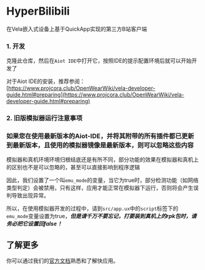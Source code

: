 # HyperBilibili
在Vela嵌入式设备上基于QuickApp实现的第三方B站客户端

### 1. 开发

克隆此仓库，然后在`Aiot IDE`中打开它，按照IDE的提示配置环境后就可以开始开发了

对于Aiot IDE的安装，推荐参阅：[https://www.projcora.club/OpenWearWiki/vela-developer-guide.html#preparing](https://www.projcora.club/OpenWearWiki/vela-developer-guide.html#preparing)

### 2. 旧版模拟器运行注意事项
### 如果您在使用最新版本的Aiot-IDE，并将其附带的所有插件都已更新到最新版本，且使用的模拟器镜像是最新版本，则可以忽略这些内容

模拟器和真机环境环境归根结底还是有所不同，部分功能的效果在模拟器和真机上的区别也不是可以忽略的，甚至可以直接影响到程序逻辑

因此，我们设置了一个叫`emu_mode`的变量，当它为true时，部分检测功能（如网络类型判定）会被禁用，只有这样，应用才能正常在模拟器下运行，否则将会产生误判导致出现异常。

所以，在使用模拟器开发的过程中，请到`src/app.ux`中的`script`标签下的`emu_mode`变量设置为true，***但是请千万不要忘记，打要装到真机上的rpk包时，请务必把它设置回false！***

## 了解更多

你可以通过我们的[官方文档](https://iot.mi.com/vela/quickapp)熟悉和了解快应用。